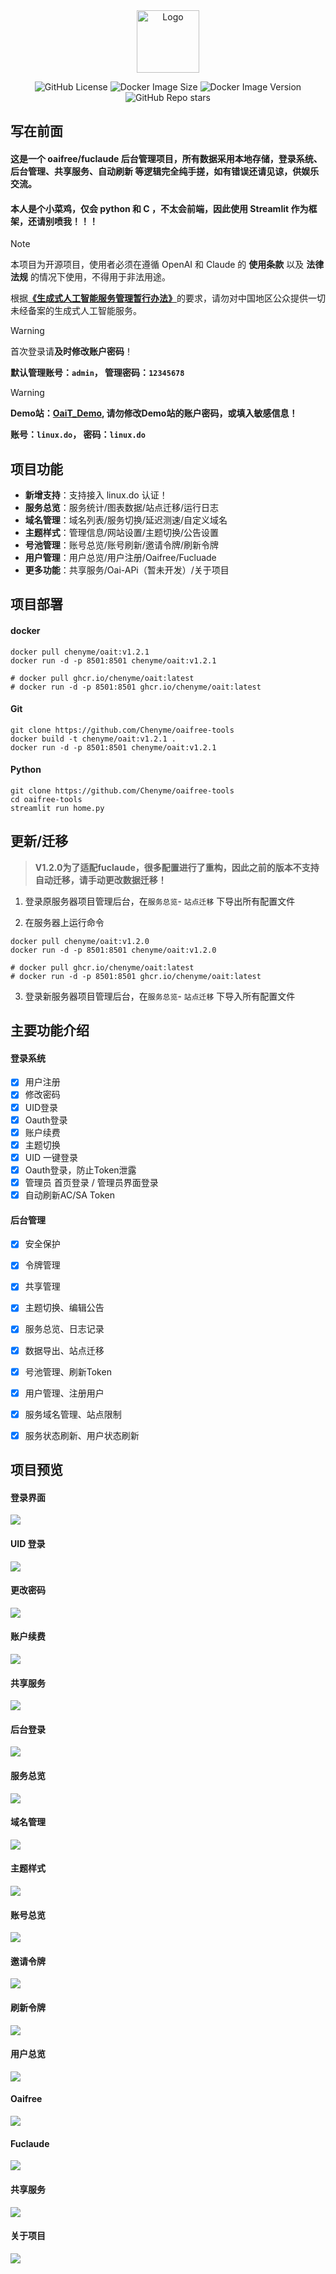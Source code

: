 <div align="center">
  
<img src="https://github.com/Chenyme/oaifree-tools/blob/main/LOGO.png" alt="Logo" width="100">

![GitHub License](https://img.shields.io/github/license/chenyme/oaifree-tools)
![Docker Image Size](https://img.shields.io/docker/image-size/chenyme/oait)
![Docker Image Version](https://img.shields.io/docker/v/chenyme/oait)
![GitHub Repo stars](https://img.shields.io/github/stars/chenyme/oaifree-tools)


</div>

## 写在前面
#### 这是一个 oaifree/fuclaude 后台管理项目，所有数据采用本地存储，登录系统、后台管理、共享服务、自动刷新 等逻辑完全纯手搓，如有错误还请见谅，供娱乐交流。
#### 本人是个小菜鸡，仅会 python 和 C ，不太会前端，因此使用 Streamlit 作为框架，还请别喷我！！！



> [!NOTE]
> 本项目为开源项目，使用者必须在遵循 OpenAI 和 Claude 的 **使用条款** 以及 **法律法规** 的情况下使用，不得用于非法用途。
> 
> 根据[**《生成式人工智能服务管理暂行办法》**](http://www.cac.gov.cn/2023-07/13/c_1690898327029107.htm)的要求，请勿对中国地区公众提供一切未经备案的生成式人工智能服务。

> [!WARNING]
> 首次登录请**及时修改账户密码**！
> 
> **默认管理账号：`admin`， 管理密码：`12345678`**

> [!WARNING]
> **Demo站：[OaiT_Demo](https://oait_demo.chenyme.top/), 请勿修改Demo站的账户密码，或填入敏感信息！**
>
> **账号：`linux.do`， 密码：`linux.do`**



## 项目功能
  - **新增支持**：支持接入 linux.do 认证！
  - **服务总览**：服务统计/图表数据/站点迁移/运行日志
  - **域名管理**：域名列表/服务切换/延迟测速/自定义域名
  - **主题样式**：管理信息/网站设置/主题切换/公告设置
  - **号池管理**：账号总览/账号刷新/邀请令牌/刷新令牌
  - **用户管理**：用户总览/用户注册/Oaifree/Fucluade
  - **更多功能**：共享服务/Oai-APi（暂未开发）/关于项目

## 项目部署

#### docker
```shell
docker pull chenyme/oait:v1.2.1
docker run -d -p 8501:8501 chenyme/oait:v1.2.1

# docker pull ghcr.io/chenyme/oait:latest
# docker run -d -p 8501:8501 ghcr.io/chenyme/oait:latest
```

#### Git
```shell
git clone https://github.com/Chenyme/oaifree-tools
docker build -t chenyme/oait:v1.2.1 .
docker run -d -p 8501:8501 chenyme/oait:v1.2.1
```

#### Python
```shell
git clone https://github.com/Chenyme/oaifree-tools
cd oaifree-tools
streamlit run home.py
```

## 更新/迁移

> **V1.2.0为了适配fuclaude，很多配置进行了重构，因此之前的版本不支持自动迁移，请手动更改数据迁移！**

1. 登录原服务器项目管理后台，在`服务总览`- `站点迁移` 下导出所有配置文件

2. 在服务器上运行命令

```shell
docker pull chenyme/oait:v1.2.0
docker run -d -p 8501:8501 chenyme/oait:v1.2.0

# docker pull ghcr.io/chenyme/oait:latest
# docker run -d -p 8501:8501 ghcr.io/chenyme/oait:latest
```

3. 登录新服务器项目管理后台，在`服务总览`- `站点迁移` 下导入所有配置文件


## 主要功能介绍

#### 登录系统

- [x] 用户注册
- [x] 修改密码
- [x] UID登录
- [x] Oauth登录
- [x] 账户续费
- [x] 主题切换
- [x] UID 一键登录
- [x] Oauth登录，防止Token泄露
- [x] 管理员 首页登录 / 管理员界面登录
- [x] 自动刷新AC/SA Token

#### 后台管理
- [x] 安全保护
- [x] 令牌管理
- [x] 共享管理
- [x] 主题切换、编辑公告
- [x] 服务总览、日志记录
- [x] 数据导出、站点迁移
- [x] 号池管理、刷新Token
- [x] 用户管理、注册用户
- [x] 服务域名管理、站点限制
- [x] 服务状态刷新、用户状态刷新


## 项目预览

#### 登录界面
<img src="https://github.com/Chenyme/oaifree-tools/blob/main/public/Theme3.png" />

#### UID 登录
<img src="https://github.com/Chenyme/oaifree-tools/blob/main/public/UID.png" />

#### 更改密码
<img src="https://github.com/Chenyme/oaifree-tools/blob/main/public/Change.png" />

#### 账户续费
<img src="https://github.com/Chenyme/oaifree-tools/blob/main/public/Refresh.png" />

#### 共享服务
<img src="https://github.com/Chenyme/oaifree-tools/blob/main/public/Share.png" />

#### 后台登录
<img src="https://github.com/Chenyme/oaifree-tools/blob/main/public/Admin.png" />

#### 服务总览
<img src="https://github.com/Chenyme/oaifree-tools/blob/main/public/服务总览.png" />

#### 域名管理
<img src="https://github.com/Chenyme/oaifree-tools/blob/main/public/域名管理.png" />

#### 主题样式
<img src="https://github.com/Chenyme/oaifree-tools/blob/main/public/主题样式.png" />

#### 账号总览
<img src="https://github.com/Chenyme/oaifree-tools/blob/main/public/账号总览.png" />

#### 邀请令牌
<img src="https://github.com/Chenyme/oaifree-tools/blob/main/public/邀请令牌.png" />

#### 刷新令牌   
<img src="https://github.com/Chenyme/oaifree-tools/blob/main/public/刷新令牌.png" />

#### 用户总览  
<img src="https://github.com/Chenyme/oaifree-tools/blob/main/public/用户总览.png" />

#### Oaifree  
<img src="https://github.com/Chenyme/oaifree-tools/blob/main/public/Oaifree.png" />

#### Fuclaude
<img src="https://github.com/Chenyme/oaifree-tools/blob/main/public/Fuclaude.png" />

#### 共享服务
<img src="https://github.com/Chenyme/oaifree-tools/blob/main/public/共享服务.png" />

#### 关于项目
<img src="https://github.com/Chenyme/oaifree-tools/blob/main/public/关于项目.png" />






